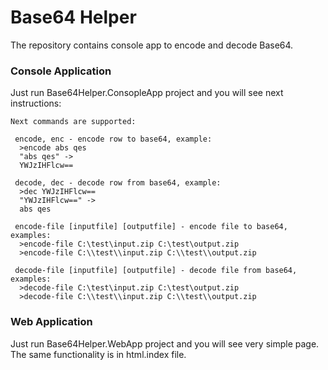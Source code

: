 # Base64 Helper

The repository contains console app to encode and decode Base64.

### Console Application

Just run Base64Helper.ConsopleApp project and you will see next instructions:
```
Next commands are supported:

 encode, enc - encode row to base64, example:
  >encode abs qes
  "abs qes" ->
  YWJzIHFlcw==

 decode, dec - decode row from base64, example:
  >dec YWJzIHFlcw==
  "YWJzIHFlcw==" ->
  abs qes

 encode-file [inputfile] [outputfile] - encode file to base64, examples:
  >encode-file C:\test\input.zip C:\test\output.zip
  >encode-file C:\\test\\input.zip C:\\test\\output.zip

 decode-file [inputfile] [outputfile] - decode file from base64, examples:
  >decode-file C:\test\input.zip C:\test\output.zip
  >decode-file C:\\test\\input.zip C:\\test\\output.zip
```


### Web Application

Just run Base64Helper.WebApp project and you will see very simple page.
The same functionality is in html.index file.
